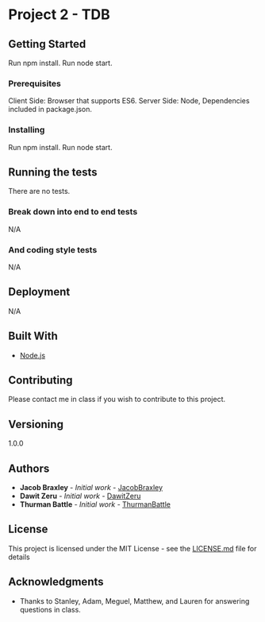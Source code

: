 # Project 2 - TDB



## Getting Started
Run npm install.
Run node start.

### Prerequisites

Client Side: Browser that supports ES6.
Server Side: Node, Dependencies included in package.json.

### Installing

Run npm install.
Run node start.


## Running the tests

There are no tests.

### Break down into end to end tests

N/A

### And coding style tests

N/A

## Deployment

N/A

## Built With

* [Node.js](https://www.nodejs.org/)


## Contributing

Please contact me in class if you wish to contribute to this project.

## Versioning

1.0.0

## Authors

* **Jacob Braxley** - *Initial work* - [JacobBraxley](https://github.com/JacobBraxley)
* **Dawit Zeru** - *Initial work* - [DawitZeru](https://github.com/DawitZeru)
* **Thurman Battle** - *Initial work* - [ThurmanBattle](https://github.com/Tbattle1911)
## License

This project is licensed under the MIT License - see the [LICENSE.md](LICENSE.md) file for details

## Acknowledgments

* Thanks to Stanley, Adam, Meguel, Matthew, and Lauren for answering questions in class.
